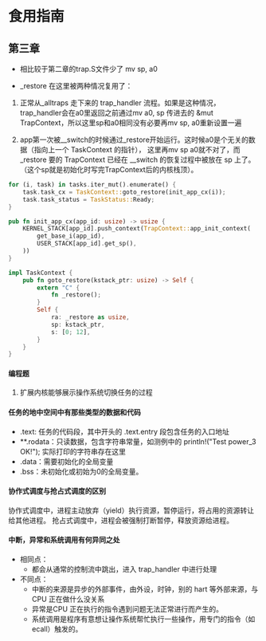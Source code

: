# 食用指南

## 第三章

* 相比较于第二章的trap.S文件少了 mv sp, a0

* _restore 在这里被两种情况复用了：

 1. 正常从_alltraps 走下来的 trap_handler 流程。如果是这种情况，trap_handler会在a0里返回之前通过mv a0, sp
传进去的 &mut TrapContext，所以这里sp和a0相同没有必要再mv sp, a0重新设置一遍

 2. app第一次被__switch的时候通过_restore开始运行。这时候a0是个无关的数据（指向上一个 TaskContext 的指针），
这里再mv sp a0就不对了，而 _restore 要的 TrapContext 已经在 __switch 的恢复过程中被放在 sp 上了。
（这个sp就是初始化时写完TrapContext后的内核栈顶）。

```Rust
for (i, task) in tasks.iter_mut().enumerate() {
    task.task_cx = TaskContext::goto_restore(init_app_cx(i));
    task.task_status = TaskStatus::Ready;
}
```

```Rust
pub fn init_app_cx(app_id: usize) -> usize {
    KERNEL_STACK[app_id].push_context(TrapContext::app_init_context(
        get_base_i(app_id),
        USER_STACK[app_id].get_sp(),
    ))
}
```

```Rust
impl TaskContext {
    pub fn goto_restore(kstack_ptr: usize) -> Self {
        extern "C" {
            fn _restore();
        }
        Self {
            ra: _restore as usize,
            sp: kstack_ptr,
            s: [0; 12],
        }
    }
}
```

#### 编程题

1. 扩展内核能够展示操作系统切换任务的过程



#### 任务的地中空间中有那些类型的数据和代码

* .text: 任务的代码段，其中开头的 .text.entry 段包含任务的入口地址
* **.rodata：只读数据，包含字符串常量，如测例中的 println!("Test power_3 OK!"); 实际打印的字符串存在这里
* .data：需要初始化的全局变量
* .bss：未初始化或初始为0的全局变量。

#### 协作式调度与抢占式调度的区别

协作式调度中，进程主动放弃（yield）执行资源，暂停运行，将占用的资源转让给其他进程。
抢占式调度中，进程会被强制打断暂停，释放资源给进程。

#### 中断，异常和系统调用有何异同之处

* 相同点：
    * 都会从通常的控制流中跳出，进入 trap_handler 中进行处理
* 不同点：
    * 中断的来源是异步的外部事件，由外设，时钟，别的 hart 等外部来源，与 CPU 正在做什么没关系
    * 异常是CPU 正在执行的指令遇到问题无法正常进行而产生的。
    * 系统调用是程序有意想让操作系统帮忙执行一些操作，用专门的指令（如 ecall）触发的。

